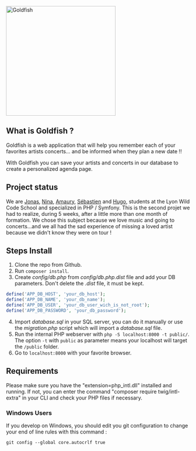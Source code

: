 <img src="https://zupimages.net/up/22/46/ufwn.png" width="300" height="300" align="center" alt="Goldfish">

## What is Goldfish ?

Goldfish is a web application that will help you remember each of your favorites artists concerts... and be informed when they plan a new date !!

With Goldfish you can save your artists and concerts in our database to create a personalized agenda page.

## Project status

We are <a href="https://www.linkedin.com/in/jonas-jallet/">Jonas</a>, <a href="https://www.linkedin.com/in/nina-iacoponelli/">Nina</a>, <a href="https://www.linkedin.com/in/amaury-beurrier/">Amaury</a>, <a href="https://www.linkedin.com/in/s%C3%A9bastien-papet/">Sébastien</a> and <a href="https://www.linkedin.com/in/hugo-tapia-77037224a/">Hugo</a>, students at the Lyon Wild Code School and specialized in PHP / Symfony. This is the second projet we had to realize, during 5 weeks, after a little more than one month of formation. We chose this subject because we love music and going to concerts...and we all had the sad experience of missing a loved artist because we didn't know they were on tour !

## Steps Install

1. Clone the repo from Github.
2. Run `composer install`.
3. Create *config/db.php* from *config/db.php.dist* file and add your DB parameters. Don't delete the *.dist* file, it must be kept.
```php
define('APP_DB_HOST', 'your_db_host');
define('APP_DB_NAME', 'your_db_name');
define('APP_DB_USER', 'your_db_user_wich_is_not_root');
define('APP_DB_PASSWORD', 'your_db_password');
```
4. Import *database.sql* in your SQL server, you can do it manually or use the *migration.php* script which will import a *database.sql* file.
5. Run the internal PHP webserver with `php -S localhost:8000 -t public/`. The option `-t` with `public` as parameter means your localhost will target the `/public` folder.
6. Go to `localhost:8000` with your favorite browser.

## Requirements

Please make sure you have the "extension=php_intl.dll" installed and running. If not, you can enter the command "composer require twig/intl-extra" in your CLI and check your PHP files if necessary.

### Windows Users

If you develop on Windows, you should edit you git configuration to change your end of line rules with this command :

`git config --global core.autocrlf true`



